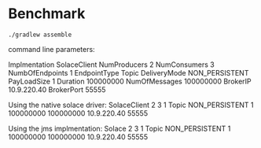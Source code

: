 # Benchmark

`./gradlew assemble`

command line parameters:

Implmentation		  SolaceClient
NumProducers		  2
NumConsumers		  3
NumbOfEndpoints		1
EndpointType		  Topic
DeliveryMode		  NON_PERSISTENT
PayLoadSize		    1
Duration		      100000000
NumOfMessages		  100000000
BrokerIP		      10.9.220.40
BrokerPort		    55555


Using the native solace driver: SolaceClient 2 3 1 Topic NON_PERSISTENT 1 100000000 100000000 10.9.220.40 55555

Using the jms implmentation: Solace 2 3 1 Topic NON_PERSISTENT 1 100000000 100000000 10.9.220.40 55555
